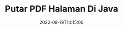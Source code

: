 ---
############################# Static ############################
layout: "auto-gen-merger"
date: 2022-09-19T14:15:00
draft: false
otherformats: xps tex epub

############################# Head ############################
head_title: "Putar PDF Halaman dalam Java – Putar pada Sudut 90, 180, 270"
head_description: "Putar halaman dokumen tertentu atau semua file PDF pada sudut rotasi 90, 180, 270 menggunakan API penggabungan dokumen."

############################# Header ############################
title: "Putar PDF Halaman Di Java"
description: "Putar halaman PDF dengan beberapa baris kode Java."
bg_image: "https://cms.admin.containerize.com/templates/aspose/App_Themes/V3/images/bg/header1.png"
bg_overlay: false
button:
    enable: true
    icon: "fas fa-arrow-down"
    label: "Unduh Uji Coba Gratis"
    link: "https://downloads.groupdocs.com/merger/java"

############################# SubMenu ############################
submenu:
    enable: true

    left:
        img_alt: "GroupDocs.Merger for Java"
        image: "https://cms.admin.containerize.com/templates/groupdocs/images/product-logos/90x90-noborder/groupdocs-merger-java.png"
        product: "GroupDocs.Merger"
        platform: "Java"

    middle:
        button:

            # button loop
            - link: "https://apireference.groupdocs.com/merger/java"
              text: "Referensi API"

            # button loop
            - link: "https://github.com/groupdocs-merger"
              text: "Contoh Kode"

            # button loop
            - link: "https://products.groupdocs.app/merger/family"
              text: "Demo Langsung"

            # button loop
            - link: "https://purchase.groupdocs.com/pricing/merger/java"
              text: "Harga"

    right:
        link_download: "https://downloads.groupdocs.com/merger"
        link_learn: "https://docs.groupdocs.com/merger/java"
        link_buy: "https://purchase.groupdocs.com"

############################# About ############################
about:
    enable: true
    title: "Tentang GroupDocs.Merger for Java API"
    content: |
        [GroupDocs.Merger for Java](/id/merger/java/) menawarkan solusi sederhana untuk menggabungkan & memisahkan berbagai format dokumen dengan aman termasuk PDF, Microsoft Office (Word, Excel, PowerPoint , OneNote), OpenDocument, HTML, gambar, dan banyak lainnya dalam aplikasi Java. Dengan menambahkan hanya beberapa baris kode, lakukan beberapa operasi dokumen seperti memindahkan, menghapus, memutar, menukar, mengekstrak, atau mengubah orientasi halaman di dalam dokumen. API penggabungan dokumen juga mendukung pratinjau halaman dokumen sebagai gambar untuk menganalisis struktur dokumen, pemformatan, dan konten pada halaman.
        
        GroupDocs.Merger API adalah pilihan tepat untuk solusi perusahaan yang membutuhkan fitur rotasi halaman file. API ini didukung dengan baik di semua sistem operasi dan platform utama termasuk J2SE 7.0 (1.7), J2SE 8.0 (1.8), Java 10.

############################# Steps ############################
steps:
    enable: true
    title_left: "Putar PDF Halaman File di Java"
    content_left: |
        [GroupDocs.Merger for Java](/id/merger/java/) memudahkan pengembang Java untuk merotasi beberapa halaman tertentu atau semua halaman dalam file PDF pada 90 , 180 atau 270 sudut rotasi dengan menerapkan beberapa langkah mudah.
        
        * Inisialisasi **RotateOptions** dengan sudut rotasi dan nomor halaman yang diinginkan.
        * Buat instance baru **Merger** dan teruskan jalur dokumen sumber sebagai parameter konstruktor.
        * Panggil **rotatePages** dan teruskan objek **RotateOptions**.
        * Panggil **save** dan tentukan jalur file untuk menyimpan dokumen yang dihasilkan.

    title_right: "Persyaratan sistem"
    content_right: |
        GroupDocs.Merger for Java API didukung di semua platform dan sistem operasi utama. Sebelum menjalankan kode di bawah ini, pastikan Anda telah menginstal prasyarat berikut di sistem Anda.

        * Sistem Operasi: Microsoft Windows, Linux, MacOS
        * Lingkungan Pengembangan: NetBeans, IntelliJ IDEA, Eclipse
        * Kerangka kerja: J2SE 7.0 (1.7), J2SE 8.0 (1.8), Java 10
        * Unduh versi terbaru GroupDocs.Merger for Java dari [Maven](https://repository.groupdocs.com/webapp/#/artifacts/browse/tree/General/repo/com/groupdocs/groupdocs-merger)
         
    code: |
     {{% merger/additional-styles %}}
     {{< merger/code-merger title="Cara memutar halaman file PDF menggunakan kode contoh Java">}}

        ```java    
        // Putar halaman file PDF menggunakan GroupDocs.Merger API
        // Inisialisasi kelas RotateOptions untuk menentukan sudut rotasi dan nomor halaman yang akan diputar
        RotateOptions rotateOptions = new RotateOptions(RotateMode.Rotate180, new int[] { 2, 3 });

        // Instansiasi Penggabungan dengan dokumen masukan PDF
        Merger merger = new Merger("input.pdf");

        // Panggil metode rotatePages dan berikan objek RotateOptions ke sana
        merger.rotatePages(rotateOptions);
    
        // Panggil metode simpan dan berikan jalur file yang diinginkan untuk menyimpan dokumen keluaran
        merger.save("output.pdf");
        ```
     {{< /merger/code-merger >}}

############################# Demos ############################
demos:
    enable: true
    title: "Demo Langsung - Putar PDF Halaman File Online"
    content: |
       Putar halaman file PDF sekarang juga dengan mengunjungi situs web [GroupDocs.Merger Live Demo](https://products.groupdocs.app/splitter/rotate-pages/pdf).
       Demo langsung memiliki manfaat sebagai berikut.
        
############################# About Formats ############################
about_formats:
    enable: true

############################# More Formats ############################
more_formats:
    enable: true
    title: "Putar Halaman dari Format Dokumen Lain"
    content: |
        Java mendokumentasikan penggabungan & API pemisahan untuk format file dan gambar. Putar beberapa format file populer seperti yang dinyatakan di bawah ini.

############################# Back to top ###############################
back_to_top:
    enable: true
---